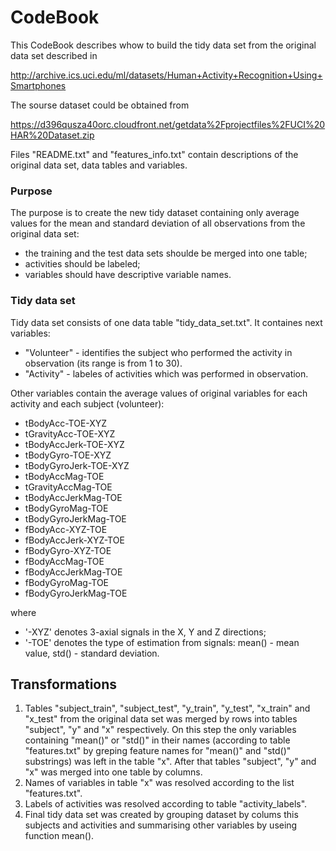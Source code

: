 CodeBook
==============

This CodeBook describes whow to build the tidy data set from the original data set described in

http://archive.ics.uci.edu/ml/datasets/Human+Activity+Recognition+Using+Smartphones

The sourse dataset could be obtained from 

https://d396qusza40orc.cloudfront.net/getdata%2Fprojectfiles%2FUCI%20HAR%20Dataset.zip

Files "README.txt" and "features_info.txt" contain descriptions of the original data set, 
data tables and variables.

### Purpose

The purpose is to create the new tidy dataset containing only average values 
for the mean and standard deviation of all observations from the original data set:

* the training and the test data sets shoulde be merged into one table;
* activities should be labeled;
* variables should have descriptive variable names.

### Tidy data set

Tidy data set consists of one data table "tidy_data_set.txt". It containes next variables:

* "Volunteer" - identifies the subject who performed the activity in observation (its range is from 1 to 30).
* "Activity" - labeles of activities which was performed in observation.

Other variables contain the average values of original variables for each activity and each subject (volunteer):

* tBodyAcc-TOE-XYZ
* tGravityAcc-TOE-XYZ
* tBodyAccJerk-TOE-XYZ
* tBodyGyro-TOE-XYZ
* tBodyGyroJerk-TOE-XYZ
* tBodyAccMag-TOE
* tGravityAccMag-TOE
* tBodyAccJerkMag-TOE
* tBodyGyroMag-TOE
* tBodyGyroJerkMag-TOE
* fBodyAcc-XYZ-TOE
* fBodyAccJerk-XYZ-TOE
* fBodyGyro-XYZ-TOE
* fBodyAccMag-TOE
* fBodyAccJerkMag-TOE
* fBodyGyroMag-TOE
* fBodyGyroJerkMag-TOE

where

* '-XYZ' denotes 3-axial signals in the X, Y and Z directions;
* '-TOE' denotes the type of estimation from signals: mean() - mean value, std() - standard deviation.


## Transformations

1. Tables "subject_train", "subject_test", "y_train", "y_test", "x_train" and "x_test" from the original data set was merged by rows into tables "subject", "y" and "x" respectively. On this step the only variables containing "mean()" or "std()" in their names (according to table "features.txt" by greping feature names for "mean()" and "std()" substrings) was left in the table "x". After that tables "subject", "y" and "x" was merged into one table by columns.
2. Names of variables in table "x" was resolved according to the list "features.txt".
3. Labels of activities was resolved according to table "activity_labels".
4. Final tidy data set was created by grouping dataset by colums this subjects and activities and summarising other variables by useing function mean().
